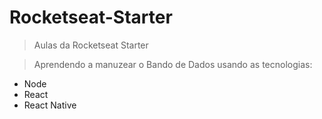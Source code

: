 # Rocketseat-Starter
 > Aulas da Rocketseat Starter
 
 > Aprendendo a manuzear o Bando de Dados usando as tecnologias:
  
  - Node 
  - React 
  - React Native
